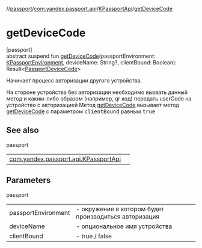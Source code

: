//[passport](../../../index.md)/[com.yandex.passport.api](../index.md)/[KPassportApi](index.md)/[getDeviceCode](get-device-code.md)

# getDeviceCode

[passport]\
abstract suspend fun [getDeviceCode](get-device-code.md)(passportEnvironment: [KPassportEnvironment](../-k-passport-environment/index.md), deviceName: String?, clientBound: Boolean): Result&lt;[PassportDeviceCode](../-passport-device-code/index.md)&gt;

Начинает процесс авторизации другого устройства.

На стороне устройства без авторизации необходимо вызвать данный метод и каким-либо образом (например, qr код) передать userCode на устройство с авторизацией Метод [getDeviceCode](get-device-code.md) вызывает метод [getDeviceCode](get-device-code.md) с параметром <tt>clientBound</tt> равным <tt>true</tt>

## See also

passport

| | |
|---|---|
| [com.yandex.passport.api.KPassportApi](accept-device-authorization.md) |  |

## Parameters

passport

| | |
|---|---|
| passportEnvironment | -     окружение в котором будет производиться авторизация |
| deviceName | -     опциональное имя устройства |
| clientBound | -     true / false |
